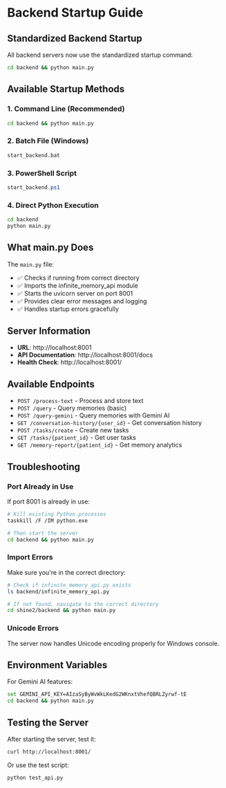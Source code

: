 # Backend Startup Guide

## Standardized Backend Startup

All backend servers now use the standardized startup command:

```bash
cd backend && python main.py
```

## Available Startup Methods

### 1. Command Line (Recommended)
```bash
cd backend && python main.py
```

### 2. Batch File (Windows)
```bash
start_backend.bat
```

### 3. PowerShell Script
```powershell
start_backend.ps1
```

### 4. Direct Python Execution
```bash
cd backend
python main.py
```

## What main.py Does

The `main.py` file:
- ✅ Checks if running from correct directory
- ✅ Imports the infinite_memory_api module
- ✅ Starts the uvicorn server on port 8001
- ✅ Provides clear error messages and logging
- ✅ Handles startup errors gracefully

## Server Information

- **URL**: http://localhost:8001
- **API Documentation**: http://localhost:8001/docs
- **Health Check**: http://localhost:8001/

## Available Endpoints

- `POST /process-text` - Process and store text
- `POST /query` - Query memories (basic)
- `POST /query-gemini` - Query memories with Gemini AI
- `GET /conversation-history/{user_id}` - Get conversation history
- `POST /tasks/create` - Create new tasks
- `GET /tasks/{patient_id}` - Get user tasks
- `GET /memory-report/{patient_id}` - Get memory analytics

## Troubleshooting

### Port Already in Use
If port 8001 is already in use:
```bash
# Kill existing Python processes
taskkill /F /IM python.exe

# Then start the server
cd backend && python main.py
```

### Import Errors
Make sure you're in the correct directory:
```bash
# Check if infinite_memory_api.py exists
ls backend/infinite_memory_api.py

# If not found, navigate to the correct directory
cd shine2/backend && python main.py
```

### Unicode Errors
The server now handles Unicode encoding properly for Windows console.

## Environment Variables

For Gemini AI features:
```bash
set GEMINI_API_KEY=AIzaSyByWvWkLKedG2WKnxtVhefQBRLZyrwf-tE
cd backend && python main.py
```

## Testing the Server

After starting the server, test it:
```bash
curl http://localhost:8001/
```

Or use the test script:
```bash
python test_api.py
```

